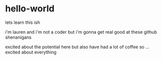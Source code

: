 # hello-world
lets learn this ish

i'm lauren and i'm not a coder but i'm gonna get real good at these github shenanigans 

excited about the potential here but also have had a lot of coffee so ... excited about everything
